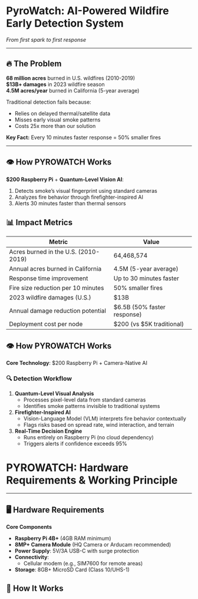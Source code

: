 # PyroWatch: AI-Powered Wildfire Early Detection System  
*From first spark to first response*  

---

## 🔥 The Problem  
**68 million acres** burned in U.S. wildfires (2010-2019)  
**$13B+ damages** in 2023 wildfire season  
**4.5M acres/year** burned in California (5-year average)  

Traditional detection fails because:  
- Relies on delayed thermal/satellite data  
- Misses early visual smoke patterns  
- Costs 25x more than our solution  

**Key Fact:** Every 10 minutes faster response = 50% smaller fires  

---

## 👁️ How PYROWATCH Works  
**$200 Raspberry Pi** + **Quantum-Level Vision AI**:  
1. Detects smoke’s visual fingerprint using standard cameras  
2. Analyzes fire behavior through firefighter-inspired AI  
3. Alerts 30 minutes faster than thermal sensors  

## 📊 Impact Metrics  

| Metric                                | Value                          |  
|---------------------------------------|--------------------------------|  
| Acres burned in the U.S. (2010-2019)  | 64,468,574                     |  
| Annual acres burned in California     | 4.5M (5-year average)          |  
| Response time improvement             | Up to 30 minutes faster        |  
| Fire size reduction per 10 minutes    | 50% smaller fires              |  
| 2023 wildfire damages (U.S.)         | $13B                           |  
| Annual damage reduction potential     | $6.5B (50% faster response)    |  
| Deployment cost per node              | $200 (vs $5K traditional)      |  


## 👁️ How PYROWATCH Works  

**Core Technology**: $200 Raspberry Pi + Camera-Native AI  

### 🔍 Detection Workflow  
1. **Quantum-Level Visual Analysis**  
   - Processes pixel-level data from standard cameras  
   - Identifies smoke patterns invisible to traditional systems  
2. **Firefighter-Inspired AI**  
   - Vision-Language Model (VLM) interprets fire behavior contextually  
   - Flags risks based on spread rate, wind interaction, and terrain  
3. **Real-Time Decision Engine**  
   - Runs entirely on Raspberry Pi (no cloud dependency)  
   - Triggers alerts if confidence exceeds 95%

# PYROWATCH: Hardware Requirements & Working Principle  

---

## 🖥️ Hardware Requirements  

**Core Components**  
- **Raspberry Pi 4B+** (4GB RAM minimum)  
- **8MP+ Camera Module** (HQ Camera or Arducam recommended)  
- **Power Supply**: 5V/3A USB-C with surge protection  
- **Connectivity**:  
  - Cellular modem (e.g., SIM7600 for remote areas)  
- **Storage**: 8GB+ MicroSD Card (Class 10/UHS-1)  

## 🔧 How It Works  



